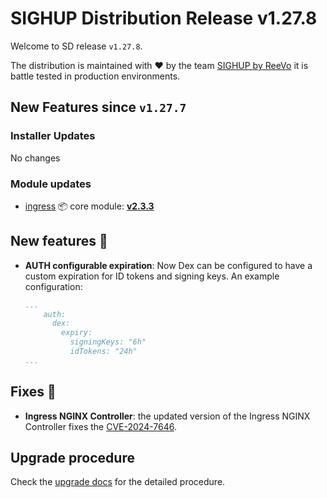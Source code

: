 # SIGHUP Distribution Release v1.27.8

Welcome to SD release `v1.27.8`.

The distribution is maintained with ❤️ by the team [SIGHUP by ReeVo](https://sighup.io/) it is battle tested in production environments.

## New Features since `v1.27.7`

### Installer Updates

No changes

### Module updates

- [ingress](https://github.com/sighupio/fury-kubernetes-ingress) 📦 core module: [**v2.3.3**](https://github.com/sighupio/fury-kubernetes-ingress/releases/tag/v2.3.3)

## New features 🌟

- **AUTH configurable expiration**: Now Dex can be configured to have a custom expiration for ID tokens and signing keys. An example configuration:

  ```yaml
  ...
      auth:
        dex:
          expiry:
            signingKeys: "6h"
            idTokens: "24h"
  ...
  ```

## Fixes 🐞

- **Ingress NGINX Controller**: the updated version of the Ingress NGINX Controller fixes the [CVE-2024-7646](https://github.com/kubernetes/kubernetes/issues/126744).

## Upgrade procedure

Check the [upgrade docs](https://github.com/sighupio/furyctl/tree/main/docs/upgrades/kfd/README.md) for the detailed procedure.
